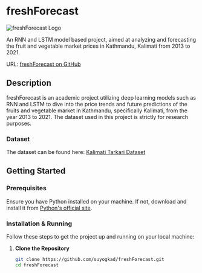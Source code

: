 # freshForecast

![freshForecast Logo](assets/logo.png)

An RNN and LSTM model based project, aimed at analyzing and forecasting the fruit and vegetable market prices in Kathmandu, Kalimati from 2013 to 2021.

URL: [freshForecast on GitHub](https://github.com/suyogkad/freshForecast.git)

## Description

freshForecast is an academic project utilizing deep learning models such as RNN and LSTM to dive into the price trends and future predictions of the fruits and vegetable market in Kathmandu, specifically Kalimati, from the year 2013 to 2021. The dataset used in this project is strictly for research purposes.

### Dataset

The dataset can be found here: [Kalimati Tarkari Dataset](https://opendatanepal.com/dataset/kalimati-tarkari-dataset)

## Getting Started

### Prerequisites

Ensure you have Python installed on your machine. If not, download and install it from [Python's official site](https://www.python.org/).

### Installation & Running

Follow these steps to get the project up and running on your local machine:

1. **Clone the Repository**

   ```sh
   git clone https://github.com/suyogkad/freshForecast.git
   cd freshForecast
